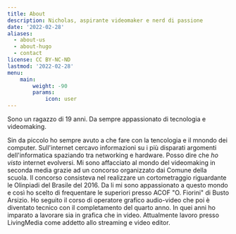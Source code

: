 ```yaml
---
title: About
description: Nicholas, aspirante videomaker e nerd di passione
date: '2022-02-28'
aliases:
  - about-us
  - about-hugo
  - contact
license: CC BY-NC-ND
lastmod: '2022-02-28'
menu:
    main: 
        weight: -90
        params:
            icon: user
---
```


Sono un ragazzo di 19 anni. Da sempre appassionato di tecnologia e videomaking.

Sin da piccolo ho sempre avuto a che fare con la tencologia e il mnondo dei computer. Sull'internet cercavo informazioni su i più disparati argomenti dell'informatica spaziando tra networking e hardware.
Posso dire che *ho visto* internet evolversi.
Mi sono affacciato al mondo del videomaking in seconda media grazie ad un concorso organizzato dai Comune della scuola. Il concorso consisteva nel realizzare un cortometraggio riguardante le Olinpiadi del Brasile del 2016. Da li mi sono appassionato a questo mondo e così ho scelto di frequentare le superiori presso ACOF "O. Fiorini" di Busto Arsizio.
Ho seguito il corso di operatore grafico audio-video che poi è diventato tecnico con il completamento del quarto anno. In quei anni ho imparato a lavorare sia in grafica che in video.
Attualmente lavoro presso LivingMedia come addetto allo streaming e video editor.
